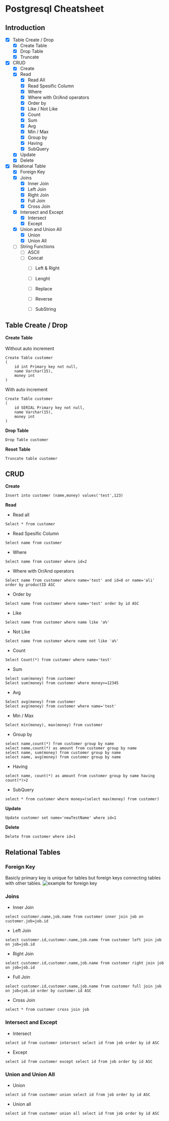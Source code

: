 # Postgresql Cheatsheet
## Introduction
- [X] Table Create / Drop
  * [X] Create Table
  * [X] Drop Table
  * [X] Truncate
- [X] CRUD
  * [X] Create
  * [X] Read
    * [X] Read All
    * [X] Read Spesific Column
    * [X] Where
    * [X] Where with Or/And operators
    * [X] Order by
    * [X] Like / Not Like
    * [X] Count
    * [X] Sum
    * [X] Avg
    * [X] Min / Max
    * [X] Group by
    * [X] Having
    * [X] SubQuery
  * [X] Update
  * [X] Delete
- [X] Relational Table
  * [X] Foreign Key
  * [X] Joins
  	* [X] Inner Join
  	* [X] Left Join
  	* [X] Right Join
  	* [X] Full Join
  	* [X] Cross Join
  * [X] Intersect and Except
  	* [X] Intersect
  	* [X] Except
  * [X] Union and Union All 
  	* [X] Union
  	* [X] Union All
  * [ ] String Functions 
  	* [ ] ASCII
  	* [ ] Concat
        * [ ] Left & Right
        * [ ] Lenght
        * [ ] Replace
        * [ ] Reverse
        * [ ] SubString


## Table Create / Drop
**Create Table** <br /><br />
Without auto increment
```
Create Table customer
(
	id int Primary key not null,
	name Varchar(15),
	money int
)
```
With auto increment
```
Create Table customer
(
	id SERIAL Primary key not null,
	name Varchar(15),
	money int
)
```

**Drop Table**
```
Drop Table customer
```

**Reset Table**
```
Truncate table customer
```

## CRUD
**Create**
```
Insert into customer (name,money) values('test',123)
```

**Read**
* Read all
```
Select * from customer
```
* Read Spesific Column
```
Select name from customer
```
* Where
```
Select name from customer where id=2
```
* Where with Or/And operators
```
Select name from customer where name='test' and id=8 or name='ali' order by productID ASC
```
* Order by
```
Select name from customer where name='test' order by id ASC
```
* Like
```
Select name from customer where name like 'a%'
```
* Not Like
```
Select name from customer where name not like 'a%'
```
* Count
```
Select Count(*) from customer where name='test'
```
* Sum
```
Select sum(money) from customer
Select sum(money) from customer where money>=12345
```
* Avg
```
Select avg(money) from customer
Select avg(money) from customer where name='test'
```
* Min / Max
```
Select min(money), max(money) from customer
```
* Group by
```
select name,count(*) from customer group by name
select name,count(*) as amount from customer group by name
select name, sum(money) from customer group by name
select name, avg(money) from customer group by name
```
* Having
```
select name, count(*) as amount from customer group by name having count(*)>2
```
* SubQuery
```
select * from customer where money=(select max(money) from customer)
```

**Update**
```
Update customer set name='newTestName' where id=1
```

**Delete**
```
Delete from customer where id=1
```

## Relational Tables
### Foreign Key
Basicly primary key is unique for tables but foreign keys connecting tables with other tables.
![example for foreign key](https://www.programiz.com/sites/tutorial2program/files/foreign-key.png)

### Joins
* Inner Join
```
select customer.name,job.name from customer inner join job on customer.job=job.id
```
* Left Join
```
select customer.id,customer.name,job.name from customer left join job on job=job.id
```
* Right Join
```
select customer.id,customer.name,job.name from customer right join job on job=job.id
```
* Full Join
```
select customer.id,customer.name,job.name from customer full join job on job=job.id order by customer.id ASC
```
* Cross Join
```
select * from customer cross join job
```
### Intersect and Except
* Intersect
```
select id from customer intersect select id from job order by id ASC
```
* Except
```
select id from customer except select id from job order by id ASC
```
### Union and Union All
* Union
```
select id from customer union select id from job order by id ASC
```
* Union all
```
select id from customer union all select id from job order by id ASC
```
